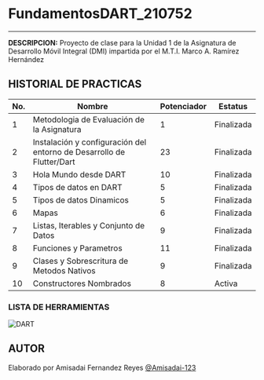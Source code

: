 # FundamentosDART_210752
----

**DESCRIPCION:**
Proyecto de clase para la Unidad 1 de la Asignatura de Desarrollo Móvil Integral (DMI) impartida por el M.T.I. Marco A. Ramírez Hernández

## HISTORIAL DE PRACTICAS

|No.|Nombre |Potenciador |Estatus |
|-- |-- |-- |-- |
|1 |Metodologia de Evaluación de la Asignatura |1 |Finalizada |
|2 |Instalación y configuración del entorno de Desarrollo de Flutter/Dart |23 |Finalizada |
|3 |Hola Mundo desde DART |10 |Finalizada |
|4 |Tipos de datos en DART |5 |Finalizada |
|5 |Tipos de datos Dinamicos |5 |Finalizada |
|6 |Mapas |6 |Finalizada |
|7 |Listas, Iterables y Conjunto de Datos |9 |Finalizada |
|8 |Funciones y Parametros |11 | Finalizada|
|9 |Clases y Sobrescritura de Metodos Nativos |9 | Finalizada |
|10 |Constructores Nombrados |8| Activa |

### LISTA DE HERRAMIENTAS
![DART](https://img.shields.io/badge/Dart-0175C2?style=for-the-badge&logo=dart&logoColor=white)
## AUTOR
Elaborado por Amisadai Fernandez Reyes [@Amisadai-123](https://github.com/Amisadai-123)